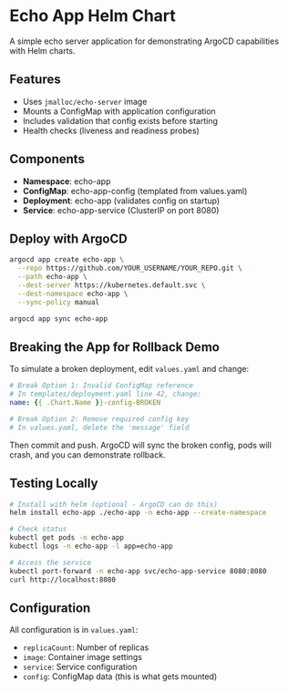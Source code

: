 # Echo App Helm Chart

A simple echo server application for demonstrating ArgoCD capabilities with Helm charts.

## Features

- Uses `jmalloc/echo-server` image
- Mounts a ConfigMap with application configuration
- Includes validation that config exists before starting
- Health checks (liveness and readiness probes)

## Components

- **Namespace**: echo-app
- **ConfigMap**: echo-app-config (templated from values.yaml)
- **Deployment**: echo-app (validates config on startup)
- **Service**: echo-app-service (ClusterIP on port 8080)

## Deploy with ArgoCD

```bash
argocd app create echo-app \
  --repo https://github.com/YOUR_USERNAME/YOUR_REPO.git \
  --path echo-app \
  --dest-server https://kubernetes.default.svc \
  --dest-namespace echo-app \
  --sync-policy manual

argocd app sync echo-app
```

## Breaking the App for Rollback Demo

To simulate a broken deployment, edit `values.yaml` and change:

```yaml
# Break Option 1: Invalid ConfigMap reference
# In templates/deployment.yaml line 42, change:
name: {{ .Chart.Name }}-config-BROKEN

# Break Option 2: Remove required config key
# In values.yaml, delete the 'message' field
```

Then commit and push. ArgoCD will sync the broken config, pods will crash, and you can demonstrate rollback.

## Testing Locally

```bash
# Install with helm (optional - ArgoCD can do this)
helm install echo-app ./echo-app -n echo-app --create-namespace

# Check status
kubectl get pods -n echo-app
kubectl logs -n echo-app -l app=echo-app

# Access the service
kubectl port-forward -n echo-app svc/echo-app-service 8080:8080
curl http://localhost:8080
```

## Configuration

All configuration is in `values.yaml`:
- `replicaCount`: Number of replicas
- `image`: Container image settings
- `service`: Service configuration
- `config`: ConfigMap data (this is what gets mounted)
